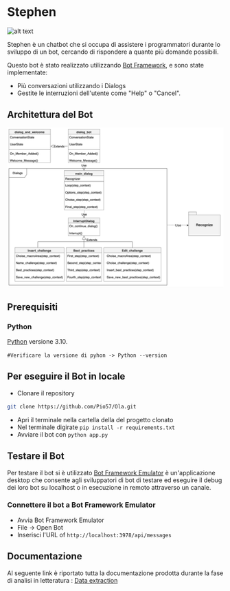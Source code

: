 # Stephen

 ![alt text](https://i.pinimg.com/originals/36/b2/7c/36b27cb0ad7592535d6a939368e4a3ea.gif) 

Stephen è un chatbot che si occupa di assistere i programmatori durante lo 
sviluppo di un bot, cercando di rispondere a quante più domande possibili.

Questo bot è stato realizzato utilizzando [Bot Framework](https://dev.botframework.com), e sono state implementate:

- Più conversazioni utilizzando i Dialogs
- Gestite le interruzioni dell'utente come "Help" o "Cancel".

## Architettura del Bot 

![](img/BotArchitecture.png)

## Prerequisiti 

### Python
[Python](https://www.python.org/downloads/) versione 3.10.

`#Verificare la versione di pyhon -> Python --version`

## Per eseguire il Bot in locale

- Clonare il repository
```bash
git clone https://github.com/Pio57/Ola.git
```
- Apri il terminale nella cartella della del progetto clonato
- Nel terminale digirate `pip install -r requirements.txt`
- Avviare il bot con `python app.py`



## Testare il Bot 

Per testare il bot si è utilizzato [Bot Framework Emulator](https://github.com/microsoft/botframework-emulator) è un'applicazione desktop che consente agli sviluppatori di bot di testare ed eseguire il debug dei loro bot su localhost o in esecuzione in remoto attraverso un canale.

### Connettere il bot a  Bot Framework Emulator

- Avvia Bot Framework Emulator
- File -> Open Bot
- Inserisci l'URL of `http://localhost:3978/api/messages`

## Documentazione

Al seguente link è riportato tutta la documentazione prodotta durante la fase di
analisi in letteratura : [Data extraction](https://docs.google.com/spreadsheets/d/17tolV3Zc31x7tGw9ly5XD17nF1s1NVqw/edit?usp=sharing&ouid=110944671384119523236&rtpof=true&sd=true)